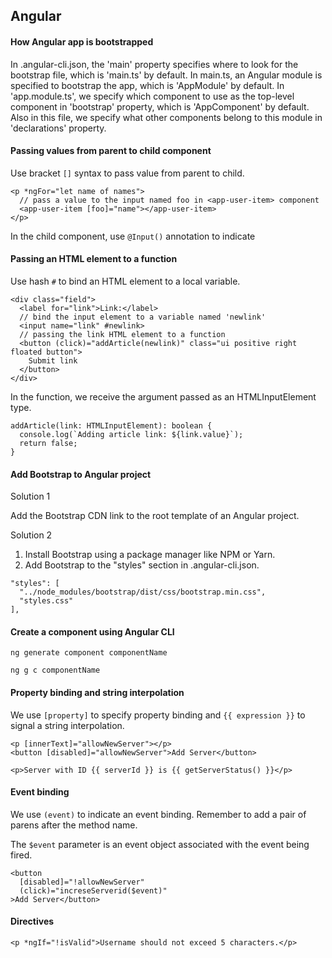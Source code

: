 ## Angular

#### How Angular app is bootstrapped

In .angular-cli.json, the 'main' property specifies where to look for the bootstrap file, which is 'main.ts' by default. In main.ts, an Angular module is specified to bootstrap the app, which is 'AppModule' by default. In 'app.module.ts', we specify which component to use as the top-level component in 'bootstrap' property, which is 'AppComponent' by default. Also in this file, we specify what other components belong to this module in 'declarations' property.

#### Passing values from parent to child component

Use bracket `[]` syntax to pass value from parent to child.

```
<p *ngFor="let name of names">
  // pass a value to the input named foo in <app-user-item> component
  <app-user-item [foo]="name"></app-user-item>
</p>
```
In the child component, use `@Input()` annotation to indicate 

#### Passing an HTML element to a function

Use hash `#` to bind an HTML element to a local variable.

```
<div class="field">
  <label for="link">Link:</label>
  // bind the input element to a variable named 'newlink'
  <input name="link" #newlink>
  // passing the link HTML element to a function
  <button (click)="addArticle(newlink)" class="ui positive right floated button">
    Submit link 
  </button>  
</div>
```
In the function, we receive the argument passed as an HTMLInputElement type.

```
addArticle(link: HTMLInputElement): boolean {
  console.log(`Adding article link: ${link.value}`);
  return false; 
}
```

#### Add Bootstrap to Angular project

Solution 1

Add the Bootstrap CDN link to the root template of an Angular project.

Solution 2

1. Install Bootstrap using a package manager like NPM or Yarn.
2. Add Bootstrap to the "styles" section in .angular-cli.json.

```
"styles": [
  "../node_modules/bootstrap/dist/css/bootstrap.min.css",
  "styles.css"
],
```

#### Create a component using Angular CLI

```
ng generate component componentName

ng g c componentName
```

#### Property binding and string interpolation

We use `[property]` to specify property binding and `{{ expression }}` to signal a string interpolation.

```
<p [innerText]="allowNewServer"></p>
<button [disabled]="allowNewServer">Add Server</button>

<p>Server with ID {{ serverId }} is {{ getServerStatus() }}</p>
```

#### Event binding

We use `(event)` to indicate an event binding. Remember to add a pair of parens after the method name.

The `$event` parameter is an event object associated with the event being fired.

```
<button 
  [disabled]="!allowNewServer"
  (click)="increseServerid($event)"
>Add Server</button>
```

#### Directives

```
<p *ngIf="!isValid">Username should not exceed 5 characters.</p>
```
